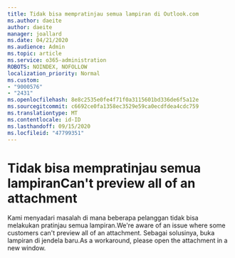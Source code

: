 ```yaml
---
title: Tidak bisa mempratinjau semua lampiran di Outlook.com
ms.author: daeite
author: daeite
manager: joallard
ms.date: 04/21/2020
ms.audience: Admin
ms.topic: article
ms.service: o365-administration
ROBOTS: NOINDEX, NOFOLLOW
localization_priority: Normal
ms.custom:
- "9000576"
- "2431"
ms.openlocfilehash: 8e8c2535e0fe4f71f0a3115601bd336de6f5a12e
ms.sourcegitcommit: c6692ce0fa1358ec3529e59ca0ecdfdea4cdc759
ms.translationtype: MT
ms.contentlocale: id-ID
ms.lasthandoff: 09/15/2020
ms.locfileid: "47799351"
---
```

# <a name="cant-preview-all-of-an-attachment"></a><span data-ttu-id="2317c-102">Tidak bisa mempratinjau semua lampiran</span><span class="sxs-lookup"><span data-stu-id="2317c-102">Can't preview all of an attachment</span></span>

<span data-ttu-id="2317c-103">Kami menyadari masalah di mana beberapa pelanggan tidak bisa melakukan pratinjau semua lampiran.</span><span class="sxs-lookup"><span data-stu-id="2317c-103">We're aware of an issue where some customers can't preview all of an attachment.</span></span> <span data-ttu-id="2317c-104">Sebagai solusinya, buka lampiran di jendela baru.</span><span class="sxs-lookup"><span data-stu-id="2317c-104">As a workaround, please open the attachment in a new window.</span></span>
